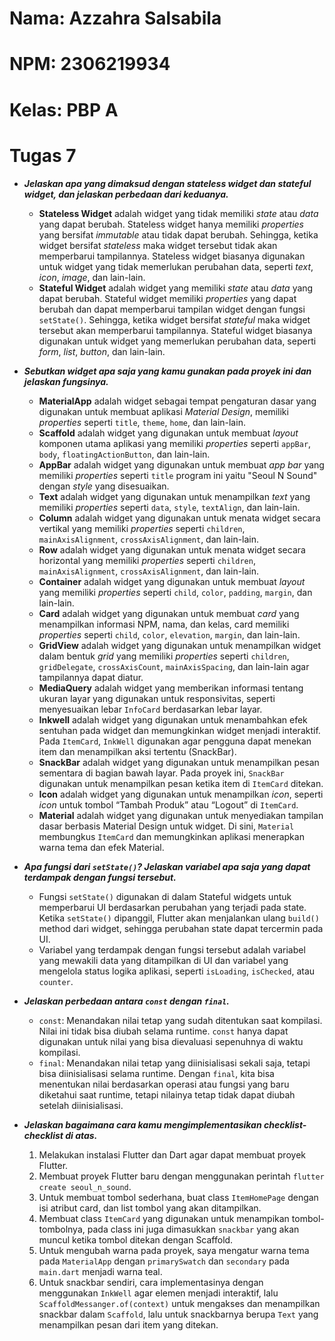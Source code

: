 # Nama: Azzahra Salsabila
# NPM: 2306219934
# Kelas: PBP A

# Tugas 7
* ***Jelaskan apa yang dimaksud dengan _stateless widget_ dan _stateful widget_, dan jelaskan perbedaan dari keduanya.***
    - **Stateless Widget** adalah widget yang tidak memiliki _state_ atau _data_ yang dapat berubah. Stateless widget hanya memiliki _properties_ yang bersifat _immutable_ atau tidak dapat berubah. Sehingga, ketika widget bersifat _stateless_ maka widget tersebut tidak akan memperbarui tampilannya. Stateless widget biasanya digunakan untuk widget yang tidak memerlukan perubahan data, seperti _text_, _icon_, _image_, dan lain-lain.
    - **Stateful Widget** adalah widget yang memiliki _state_ atau _data_ yang dapat berubah. Stateful widget memiliki _properties_ yang dapat berubah dan dapat memperbarui tampilan widget dengan fungsi ```setState()```. Sehingga, ketika widget bersifat _stateful_ maka widget tersebut akan memperbarui tampilannya. Stateful widget biasanya digunakan untuk widget yang memerlukan perubahan data, seperti _form_, _list_, _button_, dan lain-lain.

* ***Sebutkan _widget_ apa saja yang kamu gunakan pada proyek ini dan jelaskan fungsinya.***
    - **MaterialApp** adalah widget sebagai tempat pengaturan dasar yang digunakan untuk membuat aplikasi _Material Design_, memiliki _properties_ seperti ```title```, ```theme```, ```home```, dan lain-lain.
    - **Scaffold** adalah widget yang digunakan untuk membuat _layout_ komponen utama aplikasi yang memiliki _properties_ seperti ```appBar```, ```body```, ```floatingActionButton```, dan lain-lain.
    - **AppBar** adalah widget yang digunakan untuk membuat _app bar_ yang memiliki _properties_ seperti ```title``` program ini yaitu "Seoul N Sound" dengan _style_ yang disesuaikan.
    - **Text** adalah widget yang digunakan untuk menampilkan _text_ yang memiliki _properties_ seperti ```data```, ```style```, ```textAlign```, dan lain-lain.
    - **Column** adalah widget yang digunakan untuk menata widget secara vertikal yang memiliki _properties_ seperti ```children```, ```mainAxisAlignment```, ```crossAxisAlignment```, dan lain-lain.
    - **Row** adalah widget yang digunakan untuk menata widget secara horizontal yang memiliki _properties_ seperti ```children```, ```mainAxisAlignment```, ```crossAxisAlignment```, dan lain-lain.
    - **Container** adalah widget yang digunakan untuk membuat _layout_ yang memiliki _properties_ seperti ```child```, ```color```, ```padding```, ```margin```, dan lain-lain.
    - **Card** adalah widget yang digunakan untuk membuat _card_ yang menampilkan informasi NPM, nama, dan kelas, card memiliki _properties_ seperti ```child```, ```color```, ```elevation```, ```margin```, dan lain-lain.
    - **GridView** adalah widget yang digunakan untuk menampilkan widget dalam bentuk _grid_ yang memiliki _properties_ seperti ```children```, ```gridDelegate```, ```crossAxisCount```, ```mainAxisSpacing```, dan lain-lain agar tampilannya dapat diatur.
    - **MediaQuery** adalah widget yang memberikan informasi tentang ukuran layar yang digunakan untuk responsivitas, seperti menyesuaikan lebar ```InfoCard``` berdasarkan lebar layar.
    - **Inkwell** adalah widget yang digunakan untuk menambahkan efek sentuhan pada widget dan memungkinkan widget menjadi interaktif. Pada ```ItemCard```, ```InkWell``` digunakan agar pengguna dapat menekan item dan menampilkan aksi tertentu (SnackBar).
    - **SnackBar** adalah widget yang digunakan untuk menampilkan pesan sementara di bagian bawah layar. Pada proyek ini, ```SnackBar``` digunakan untuk menampilkan pesan ketika item di ```ItemCard``` ditekan.
    - **Icon** adalah widget yang digunakan untuk menampilkan _icon_, seperti _icon_ untuk tombol “Tambah Produk” atau “Logout” di ```ItemCard```.
    - **Material** adalah widget yang digunakan untuk menyediakan tampilan dasar berbasis Material Design untuk widget. Di sini, ```Material``` membungkus ```ItemCard``` dan memungkinkan aplikasi menerapkan warna tema dan efek Material.

* ***Apa fungsi dari ```setState()```? Jelaskan variabel apa saja yang dapat terdampak dengan fungsi tersebut.***
    - Fungsi ```setState()``` digunakan di dalam Stateful widgets untuk memperbarui UI berdasarkan perubahan yang terjadi pada state. Ketika ```setState()``` dipanggil, Flutter akan menjalankan ulang ```build()``` method dari widget, sehingga perubahan state dapat tercermin pada UI.
    - Variabel yang terdampak dengan fungsi tersebut adalah variabel yang mewakili data yang ditampilkan di UI dan variabel yang mengelola status logika aplikasi, seperti ```isLoading```, ```isChecked```, atau ```counter```.

* ***Jelaskan perbedaan antara ```const``` dengan ```final```.***
    - ```const```: Menandakan nilai tetap yang sudah ditentukan saat kompilasi. Nilai ini tidak bisa diubah selama runtime. ```const``` hanya dapat digunakan untuk nilai yang bisa dievaluasi sepenuhnya di waktu kompilasi.
    - ```final```: Menandakan nilai tetap yang diinisialisasi sekali saja, tetapi bisa diinisialisasi selama runtime. Dengan ```final```, kita bisa menentukan nilai berdasarkan operasi atau fungsi yang baru diketahui saat runtime, tetapi nilainya tetap tidak dapat diubah setelah diinisialisasi.
    
* ***Jelaskan bagaimana cara kamu mengimplementasikan _checklist-checklist_ di atas.***
    1. Melakukan instalasi Flutter dan Dart agar dapat membuat proyek Flutter.
    2. Membuat proyek Flutter baru dengan menggunakan perintah ```flutter create seoul_n_sound```.
    3. Untuk membuat tombol sederhana, buat class ```ItemHomePage``` dengan isi atribut card, dan list tombol yang akan ditampilkan.
    4. Membuat class ```ItemCard``` yang digunakan untuk menampikan tombol-tombolnya, pada class ini juga dimasukkan ```snackbar``` yang akan muncul ketika tombol ditekan dengan Scaffold.
    5. Untuk mengubah warna pada proyek, saya mengatur warna tema pada ```MaterialApp``` dengan ```primarySwatch``` dan ```secondary``` pada ```main.dart``` menjadi warna teal.
    6. Untuk snackbar sendiri, cara implementasinya dengan menggunakan ```InkWell``` agar elemen menjadi interaktif, lalu ```ScaffoldMessanger.of(context)``` untuk mengakses dan menampilkan snackbar dalam ```Scaffold```, lalu untuk snackbarnya berupa ```Text``` yang menampilkan pesan dari item yang ditekan.

